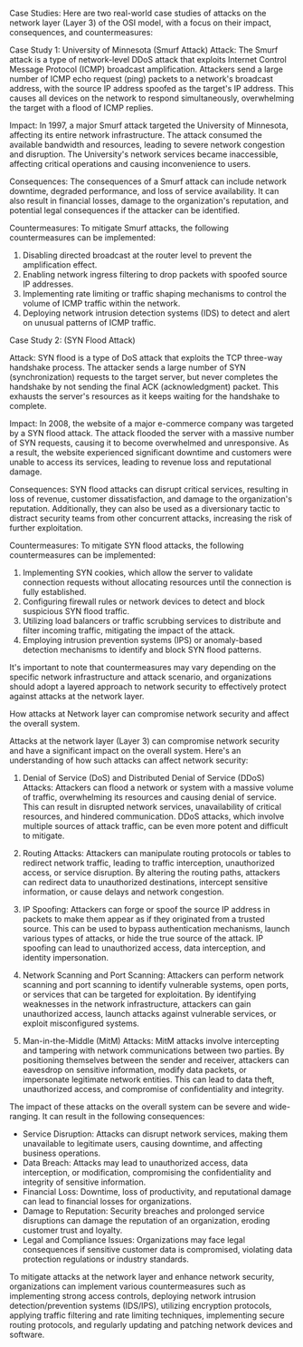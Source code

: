 Case Studies:
Here are two real-world case studies of attacks on the network layer (Layer 3) of the OSI model, with a focus on their impact, consequences, and countermeasures:

Case Study 1: University of Minnesota (Smurf Attack)
Attack: The Smurf attack is a type of network-level DDoS attack that exploits Internet Control Message Protocol (ICMP) broadcast amplification. Attackers send a large number of ICMP echo request (ping) packets to a network's broadcast address, with the source IP address spoofed as the target's IP address. This causes all devices on the network to respond simultaneously, overwhelming the target with a flood of ICMP replies.

Impact: In 1997, a major Smurf attack targeted the University of Minnesota, affecting its entire network infrastructure. The attack consumed the available bandwidth and resources, leading to severe network congestion and disruption. The University's network services became inaccessible, affecting critical operations and causing inconvenience to users.

Consequences: The consequences of a Smurf attack can include network downtime, degraded performance, and loss of service availability. It can also result in financial losses, damage to the organization's reputation, and potential legal consequences if the attacker can be identified.

Countermeasures: To mitigate Smurf attacks, the following countermeasures can be implemented:
1. Disabling directed broadcast at the router level to prevent the amplification effect.
2. Enabling network ingress filtering to drop packets with spoofed source IP addresses.
3. Implementing rate limiting or traffic shaping mechanisms to control the volume of ICMP traffic within the network.
4. Deploying network intrusion detection systems (IDS) to detect and alert on unusual patterns of ICMP traffic.

Case Study 2: (SYN Flood Attack)

Attack: SYN flood is a type of DoS attack that exploits the TCP three-way handshake process. The attacker sends a large number of SYN (synchronization) requests to the target server, but never completes the handshake by not sending the final ACK (acknowledgment) packet. This exhausts the server's resources as it keeps waiting for the handshake to complete.

Impact: In 2008, the website of a major e-commerce company was targeted by a SYN flood attack. The attack flooded the server with a massive number of SYN requests, causing it to become overwhelmed and unresponsive. As a result, the website experienced significant downtime and customers were unable to access its services, leading to revenue loss and reputational damage.

Consequences: SYN flood attacks can disrupt critical services, resulting in loss of revenue, customer dissatisfaction, and damage to the organization's reputation. Additionally, they can also be used as a diversionary tactic to distract security teams from other concurrent attacks, increasing the risk of further exploitation.

Countermeasures: To mitigate SYN flood attacks, the following countermeasures can be implemented:
1. Implementing SYN cookies, which allow the server to validate connection requests without allocating resources until the connection is fully established.
2. Configuring firewall rules or network devices to detect and block suspicious SYN flood traffic.
3. Utilizing load balancers or traffic scrubbing services to distribute and filter incoming traffic, mitigating the impact of the attack.
4. Employing intrusion prevention systems (IPS) or anomaly-based detection mechanisms to identify and block SYN flood patterns.

It's important to note that countermeasures may vary depending on the specific network infrastructure and attack scenario, and organizations should adopt a layered approach to network security to effectively protect against attacks at the network layer.

How attacks at Network layer can compromise network security and affect the overall system.

Attacks at the network layer (Layer 3) can compromise network security and have a significant impact on the overall system. Here's an understanding of how such attacks can affect network security:

1. Denial of Service (DoS) and Distributed Denial of Service (DDoS) Attacks: Attackers can flood a network or system with a massive volume of traffic, overwhelming its resources and causing denial of service. This can result in disrupted network services, unavailability of critical resources, and hindered communication. DDoS attacks, which involve multiple sources of attack traffic, can be even more potent and difficult to mitigate.

2. Routing Attacks: Attackers can manipulate routing protocols or tables to redirect network traffic, leading to traffic interception, unauthorized access, or service disruption. By altering the routing paths, attackers can redirect data to unauthorized destinations, intercept sensitive information, or cause delays and network congestion.

3. IP Spoofing: Attackers can forge or spoof the source IP address in packets to make them appear as if they originated from a trusted source. This can be used to bypass authentication mechanisms, launch various types of attacks, or hide the true source of the attack. IP spoofing can lead to unauthorized access, data interception, and identity impersonation.

4. Network Scanning and Port Scanning: Attackers can perform network scanning and port scanning to identify vulnerable systems, open ports, or services that can be targeted for exploitation. By identifying weaknesses in the network infrastructure, attackers can gain unauthorized access, launch attacks against vulnerable services, or exploit misconfigured systems.

5. Man-in-the-Middle (MitM) Attacks: MitM attacks involve intercepting and tampering with network communications between two parties. By positioning themselves between the sender and receiver, attackers can eavesdrop on sensitive information, modify data packets, or impersonate legitimate network entities. This can lead to data theft, unauthorized access, and compromise of confidentiality and integrity.

The impact of these attacks on the overall system can be severe and wide-ranging. It can result in the following consequences:

- Service Disruption: Attacks can disrupt network services, making them unavailable to legitimate users, causing downtime, and affecting business operations.
- Data Breach: Attacks may lead to unauthorized access, data interception, or modification, compromising the confidentiality and integrity of sensitive information.
- Financial Loss: Downtime, loss of productivity, and reputational damage can lead to financial losses for organizations.
- Damage to Reputation: Security breaches and prolonged service disruptions can damage the reputation of an organization, eroding customer trust and loyalty.
- Legal and Compliance Issues: Organizations may face legal consequences if sensitive customer data is compromised, violating data protection regulations or industry standards.

To mitigate attacks at the network layer and enhance network security, organizations can implement various countermeasures such as implementing strong access controls, deploying network intrusion detection/prevention systems (IDS/IPS), utilizing encryption protocols, applying traffic filtering and rate limiting techniques, implementing secure routing protocols, and regularly updating and patching network devices and software.
